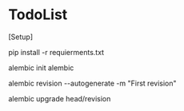 # TodoList

[Setup]

pip install -r requierments.txt

alembic init alembic

alembic revision --autogenerate  -m "First revision"

alembic upgrade head/revision

